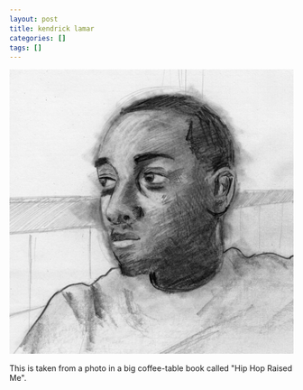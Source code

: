 ```yaml
---
layout: post
title: kendrick lamar
categories: []
tags: []
---
```


[![alt](/assets/img/blog/2018/kendrick-1200w.jpg)](/assets/img/blog/2018/kendrick-1200w.jpg)

This is taken from a photo in a big coffee-table book called "Hip Hop Raised Me".